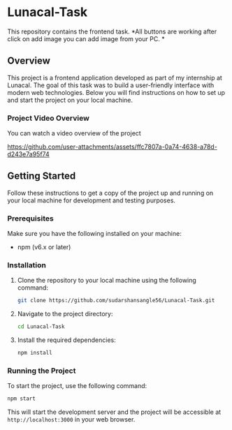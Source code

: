 
# Lunacal-Task

This repository contains the frontend task.
*All buttons are working after click on add image you can add image from your PC. *

## Overview

This project is a frontend application developed as part of my internship at Lunacal. The goal of this task was to build a user-friendly interface with modern web technologies. Below you will find instructions on how to set up and start the project on your local machine.

### Project Video Overview

You can watch a video overview of the project




https://github.com/user-attachments/assets/ffc7807a-0a74-4638-a78d-d243e7a95f74





## Getting Started

Follow these instructions to get a copy of the project up and running on your local machine for development and testing purposes.

### Prerequisites

Make sure you have the following installed on your machine:


- npm (v6.x or later)

### Installation

1. Clone the repository to your local machine using the following command:

   ```bash
   git clone https://github.com/sudarshansangle56/Lunacal-Task.git
   ```

2. Navigate to the project directory:

   ```bash
   cd Lunacal-Task
   ```

3. Install the required dependencies:

   ```bash
   npm install
   ```

### Running the Project

To start the project, use the following command:

```bash
npm start
```

This will start the development server and the project will be accessible at `http://localhost:3000` in your web browser.
